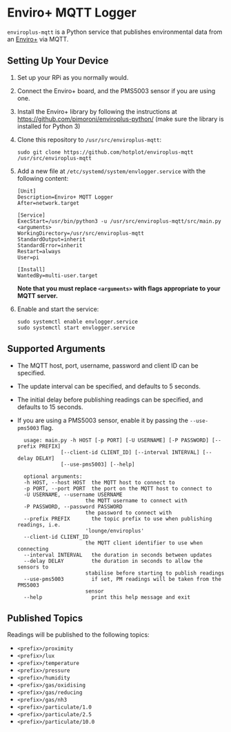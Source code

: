 # Enviro+ MQTT Logger

`enviroplus-mqtt` is a Python service that publishes environmental data from an [Enviro+](https://shop.pimoroni.com/products/enviro-plus) via MQTT.

## Setting Up Your Device

1) Set up your RPi as you normally would.
2) Connect the Enviro+ board, and the PMS5003 sensor if you are using one.
3) Install the Enviro+ library by following the instructions at https://github.com/pimoroni/enviroplus-python/ (make sure the library is installed for Python 3)
4) Clone this repository to `/usr/src/enviroplus-mqtt`:

       sudo git clone https://github.com/hotplot/enviroplus-mqtt /usr/src/enviroplus-mqtt

5) Add a new file at `/etc/systemd/system/envlogger.service` with the following content:

       [Unit]
       Description=Enviro+ MQTT Logger
       After=network.target
   
       [Service]
       ExecStart=/usr/bin/python3 -u /usr/src/enviroplus-mqtt/src/main.py <arguments>
       WorkingDirectory=/usr/src/enviroplus-mqtt
       StandardOutput=inherit
       StandardError=inherit
       Restart=always
       User=pi
   
       [Install]
       WantedBy=multi-user.target
       
   **Note that you must replace `<arguments>` with flags appropriate to your MQTT server.**

6) Enable and start the service:

       sudo systemctl enable envlogger.service
       sudo systemctl start envlogger.service

## Supported Arguments

- The MQTT host, port, username, password and client ID can be specified.
- The update interval can be specified, and defaults to 5 seconds.
- The initial delay before publishing readings can be specified, and defaults to 15 seconds.
- If you are using a PMS5003 sensor, enable it by passing the `--use-pms5003` flag.

        usage: main.py -h HOST [-p PORT] [-U USERNAME] [-P PASSWORD] [--prefix PREFIX]
                    [--client-id CLIENT_ID] [--interval INTERVAL] [--delay DELAY]
                    [--use-pms5003] [--help]

        optional arguments:
        -h HOST, --host HOST  the MQTT host to connect to
        -p PORT, --port PORT  the port on the MQTT host to connect to
        -U USERNAME, --username USERNAME
                            the MQTT username to connect with
        -P PASSWORD, --password PASSWORD
                            the password to connect with
        --prefix PREFIX       the topic prefix to use when publishing readings, i.e.
                            'lounge/enviroplus'
        --client-id CLIENT_ID
                            the MQTT client identifier to use when connecting
        --interval INTERVAL   the duration in seconds between updates
        --delay DELAY         the duration in seconds to allow the sensors to
                            stabilise before starting to publish readings
        --use-pms5003         if set, PM readings will be taken from the PMS5003
                            sensor
        --help                print this help message and exit

## Published Topics

Readings will be published to the following topics:

- `<prefix>/proximity`
- `<prefix>/lux`
- `<prefix>/temperature`
- `<prefix>/pressure`
- `<prefix>/humidity`
- `<prefix>/gas/oxidising`
- `<prefix>/gas/reducing`
- `<prefix>/gas/nh3`
- `<prefix>/particulate/1.0`
- `<prefix>/particulate/2.5`
- `<prefix>/particulate/10.0`
